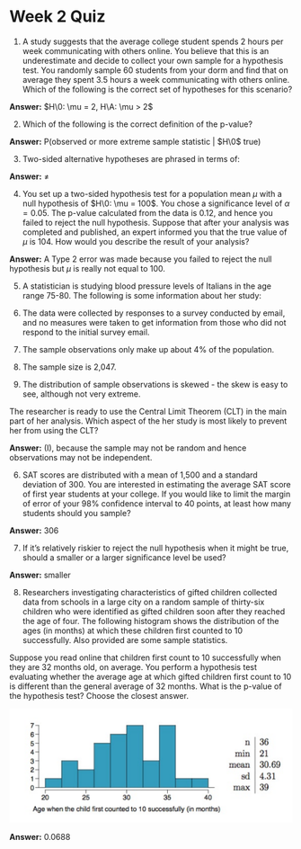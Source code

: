 # Week 2 Quiz

1. A study suggests that the average college student spends 2 hours per 
week communicating with others online. You believe that this is an 
underestimate and decide to collect your own sample for a hypothesis 
test. You randomly sample 60 students from your dorm and find that on 
average they spent 3.5 hours a week communicating with others online. 
Which of the following is the correct set of hypotheses for this 
scenario?

**Answer:** $H\0: \mu  =  2, H\A: \mu  >  2$

2. Which of the following is the correct definition of the p-value? 

**Answer:** P(observed or more extreme sample statistic | $H\0$ true)

3. Two-sided alternative hypotheses are phrased in terms of:

**Answer:** $\neq$

4. You set up a two-sided hypothesis test for a population mean $\mu$ with a null hypothesis of $H\0: \mu = 100$. You chose a significance level of $\alpha = 0.05$. The p-value calculated from the data is 0.12, and hence you failed to reject the null hypothesis. Suppose that after your analysis was completed and published, an expert informed you that the true value of $\mu$ is 104. How would you describe the result of your analysis?

**Answer:** A Type 2 error was made because you failed to reject the null hypothesis but $\mu$ is really not equal to 100.

5. A statistician is studying blood pressure levels of Italians in the age range 75-80. The following is some information about her study:

1. The data were collected by responses to a survey conducted by email, and no measures were taken to get information from those who did not respond to the initial survey email.

2. The sample observations only make up about 4% of the population.

3. The sample size is 2,047.

4. The distribution of sample observations is skewed - the skew is easy to see, although not very extreme.

The researcher is ready to use the Central Limit Theorem (CLT) in the main part of her analysis. Which aspect of the her study is most likely to prevent her from using the CLT?

**Answer:** (I), because the sample may not be random and hence observations may not be independent.

6. SAT scores are distributed with a mean of 1,500 and a standard deviation of 300. You are interested in estimating the average SAT score of first year students at your college. If you would like to limit the margin of error of your 98% confidence interval to 40 points, at least how many students should you sample?

**Answer:** 306

7. If it’s relatively riskier to reject the null hypothesis when it might be true, should a smaller or a larger significance level be used?

**Answer:** smaller

8. Researchers investigating characteristics of gifted children 
collected data from schools in a large city on a random sample of 
thirty-six children who were identified as gifted children soon after 
they reached the age of four. The following histogram shows the 
distribution of the ages (in months) at which these children first 
counted to 10 successfully. Also provided are some sample statistics.

Suppose you read online that children first count to 10 successfully when they 
are 32 months old, on average. You perform a hypothesis test evaluating 
whether the average age at which gifted children first count to 10 is 
different than the general average of 32 months. What is the p-value of 
the hypothesis test? Choose the closest answer.

![](confidence_intervals_files/figure-html/week_2_quiz.PNG)<!-- -->

**Answer:** 0.0688